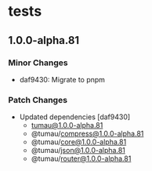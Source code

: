 # tests

## 1.0.0-alpha.81

### Minor Changes

- daf9430: Migrate to pnpm

### Patch Changes

- Updated dependencies [daf9430]
  - tumau@1.0.0-alpha.81
  - @tumau/compress@1.0.0-alpha.81
  - @tumau/core@1.0.0-alpha.81
  - @tumau/json@1.0.0-alpha.81
  - @tumau/router@1.0.0-alpha.81
